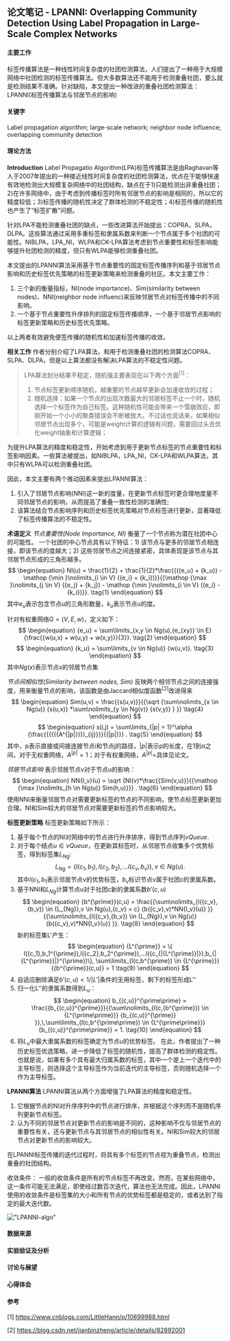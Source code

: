 ## 论文笔记 - LPANNI: Overlapping Community Detection Using Label Propagation in Large-Scale Complex Networks

#### 主要工作
标签传播算法是一种线性时间复杂度的社团检测算法，人们提出了一种用于大规模网络中社团检测的标签传播算法。但大多数算法还不能用于检测重叠社团，要么就是检测结果不准确。针对缺陷，本文提出一种改进的重叠社团检测算法：LPANNI(标签传播算法与邻居节点的影响)

#### 关键字
Label propagation algorithm; large-scale network; neighbor node influence; overlapping community detection

#### 理论方法
**Introduction**
Label Propagatio Algorithm(LPA)标签传播算法是由Raghavan等人于2007年提出的一种接近线性时间复杂度的社团检测算法，优点在于能够快速有效地检测出大规模复杂网络中的社团结构，缺点在于1)只能检测出非重叠社团；2)在许多网络中，由于考虑到传播标签时所有邻居节点的影响是相同的，所以它的精度较低；3)标签传播的随机性决定了群体检测的不稳定性；4)标签传播的随机性也产生了“标签扩散”问题。

针对LPA不能检测重叠社团的缺点，一些改进算法开始提出：COPRA，SLPA，DLPA。这些算法通过采用多重标签和隶属系数来判断一个节点属于多个社团的可能性。NIBLPA，LPA_NI，WLPA和CK-LPA算法考虑到节点重要性和标签影响能够提升社团检测的精度，但只有WLPA能够检测重叠社团。

本文提出的LPANNI算法采用基于节点重要性的固定标签传播序列和基于邻居节点影响和历史标签优先策略的标签更新策略来检测重叠的社区。本文主要工作：
1. 三个新的衡量指标，NI(node importance)、Sim(similarity between nodes)、NNI(neighbor node influenc)来反映邻居节点对标签传播中的不同影响。
2. 一个基于节点重要性升序排列的固定标签传播顺序，一个基于邻居节点影响的标签更新策略和历史标签优先策略。

以上两者有效避免便签传播的随机性和加速标签传播的收敛。

**相关工作**
作者分别介绍了LPA算法，和用于检测重叠社团的检测算法COPRA、SLPA、DLPA，但是以上算法都没有解决LPA算法的不稳定性问题。

>LPA算法划分结果不稳定，随机强主要表现在以下两个方面<sup>[1]</sup>：
>1. 节点标签更新顺序随机，越重要的节点越早更新会加速收敛的过程；
>2. 随机选择：如果一个节点的出现次数最大的邻居标签不止一个时，随机选择一个标签作为自己标签。这种随机性可能会带来一个雪崩效应，即刚开始一个小小的聚类错误会不断被放大。不过话也说话来，如果相似邻居节点出现多个，可能是weight计算的逻辑有问题，需要回过头去优化weight抽象和计算逻辑；

为提升LPA算法的精度和稳定性，开始考虑到用于更新节点标签的节点重要性和标签影响因素。一些算法被提出，如NIBLPA，LPA_NI，CK-LPA和WLPA算法，其中只有WLPA可以检测重叠社团。

因此，本文主要有两个推动因素来提出LPANNI算法：
1. 引入了邻居节点影响(NNI)这一新的度量，在更新节点标签时更合理地度量不同邻居节点的影响，从而提高了重叠一致性检测的准确性;
2. 该算法结合节点影响序列和历史标签优先策略对节点标签进行更新，显著降低了标签传播算法的不稳定性。

**术语定义**
*节点重要性(Node Importance, NI)*
衡量了一个节点称为潜在社团中心的可能性。
一个社团的中心节点具有以下特征：1) 该节点与更多的邻居节点相连接，即该节点的度越大；2) 这些邻居节点之间连接紧密，具体表现是该节点与其邻居节点形成的三角形越多。
$$
\begin{equation}
NI(u) = \frac{1}{2} + \frac{1}{2}*\frac{{({e_u} + {k_u}) - \mathop {\min }\nolimits_{i \in V} ({e_i} + {k_i})}}{{\mathop {\max }\nolimits_{j \in V} ({e_j} + {k_j}) - \mathop {\min }\nolimits_{i \in V} ({e_i} - {k_i})}}. \tag{1}
\end{equation}
$$
其中$e_u$表示包含节点u的三角形数量，$k_u$表示节点u的度。

针对有权重网络$G=(V, E, w)$，定义如下：
$$
\begin{equation} 
{e_u} = \sum\limits_{x,y \in Ng(u),{e_{xy}} \in E} {\frac{{w(u,x) + w(u,y) + w(x,y)}}{3}}. \tag{2}
\end{equation}
$$
$$
\begin{equation} 
{k_u} = \sum\limits_{v \in Ng(u)} {w(u,v)}. \tag{3}
\end{equation}
$$
其中$Ng(x)$表示节点x的邻居节点集

*节点间相似性(Similarity between nodes, Sim)*
反映两个相邻节点之间的连接强度，用来衡量节点的影响，该函数是由Jaccard相似度函数<sup>[2]</sup>改进得来
$$
\begin{equation} 
Sim(u,v) = \frac{{s(u,v)}}{{\sqrt {\sum\nolimits_{x \in Ng(u)} {s(u,x)} *\sum\nolimits_{y \in Ng(v)} {s(v,y)} } }} \tag{4}
\end{equation}
$$
$$
\begin{equation} 
s(i,j) = \sum\limits_{|p| = 1}^\alpha {\frac{{{{({A^{|p|}})}_{ij}}}}{{|p|}}} . \tag{5}
\end{equation}
$$
其中，p表示直接或间接连接节点i和节点j的路径，$|p|$表示p的长度，在1到$\alpha$之间，对于无权重网络，$A^{|p|}=1$；对于有权重网络，$A^{|p|}=$具体见论文。

*邻居节点影响*
表示邻居节点v对于节点u的影响：
$$
\begin{equation} 
NN{I_v}(u) = \sqrt {NI(v)*\frac{{Sim(v,u)}}{{\mathop {\max }\nolimits_{h \in Ng(u)} Sim(h,u)}}} . \tag{6}
\end{equation}
$$
使用NNI来衡量邻居节点对需要更新标签的节点的不同影响，使节点标签更新更加合理。NI和Sim较大的邻居节点对需要更新标签的节点影响较大。

**标签更新策略**
标签更新策略如下所示：
1. 基于每个节点的NI对网络中的节点进行升序排序，得到节点序列$vQueue$.
2. 对于每个结点$u \in vQueue$，在更新其标签时，从邻居节点收集多个优势标签，得到标签集$L_{Ng}$:
$$
\begin{equation} 
{L_{Ng}} = \{ l({c_1},{b_1}),l({c_2},{b_2}),...l({c_v},{b_v})\}, v \in Ng(u). \tag{7}
\end{equation}
$$
其中$l({c_1},{b_1}$表示邻居节点v的优势标签，$b_v$标识节点v属于社团c的隶属系数。
3. 基于NNI和$L_{Ng}$计算节点u对于社团c新的隶属系数$b'(c,u)$
$$
\begin{equation} 
{b^{\prime}}(c,u) = \frac{{\sum\nolimits_{l({c_v},{b_v}) \in {L_{Ng}},v \in Ng(u),{c_v} = c} {b({c_v},v)*NN{I_v}(u)} }}{{\sum\nolimits_{l({c_v},{b_v}) \in {L_{Ng}},v \in Ng(u)} {b({c_v},v)*NN{I_v}(u)} }}. \tag{8}
\end{equation}
$$
新的标签集L'产生：
$$
\begin{equation} 
{L^{\prime}} = \{ l({c_1},b_1^{\prime}),l({c_2},b_2^{\prime}),...l({c_{|{L^{\prime}}|}},b_{|{L^{\prime}}|}^{\prime})\}, \sum\limits_{l(c,b^{\prime}) \in {L^{\prime}}} {{b^{\prime}}(c,u)} = 1 \tag{9}
\end{equation}
$$
4. 自适应删除满足$b'(c,u)<1/|L'|$条件的无用标签，剩下的标签形成L''
5. 归一化L''的隶属系数得到$L_u$：
$$
\begin{equation} 
b_{(c,u)}^{\prime\prime} = \frac{{b_{(c,u)}^{\prime}}}{{\sum\nolimits_{l(c,{b^{\prime}}) \in {L^{\prime\prime}}} {b_{(c,u)}^{\prime}} }},\,\sum\limits_{l(c,b^{\prime\prime}) \in {L^{\prime\prime}}} {b_{(c,u)}^{\prime\prime}} = 1. \tag{10}
\end{equation}
$$
6. 将$L_u$中最大隶属系数的标签确定为节点u的优势标签。
在此，作者提出了一种历史标签优选策略，进一步降低了标签的随机性，提高了群体检测的稳定性。也就是说，如果有多个具有最大归属系数的标签，其中一个是上一个迭代中的主导标签，则选择这个主导标签作为当前迭代的主导标签，否则随机选择一个作为主导标签。

**LPANNI算法**
LPANNI算法从两个方面增强了LPA算法的精度和稳定性。
1. 它根据节点的NI对升序序列中的节点进行排序，并根据这个序列而不是随机序列更新节点标签。
2. 认为不同的邻居节点对更新节点的影响是不同的，这种影响不仅与邻居节点的重要性有关，还与更新节点与其邻居节点的相似性有关。NI和Sim较大的邻居节点对更新节点的影响较大。

在LPANNI标签传播的迭代过程时，将具有多个标签的节点视为重叠节点，检测出重叠的社团结构。

收敛条件：
一般的收敛条件是所有的节点标签不再改变。然而，在某些网络中，这一条件可能无法满足，即使经过数百次迭代，算法也无法完成。因此，LPANNI使用的收敛条件是标签集的大小和所有节点的优势标签都是稳定的，或者达到了指定的最大迭代数。

!["LPANNI-algo"]()


#### 数据来源

#### 实验验证及分析

#### 讨论与展望

#### 心得体会

#### 参考
[1] https://www.cnblogs.com/LittleHann/p/10699988.html

[2]  https://blog.csdn.net/jianbinzheng/article/details/82892001 